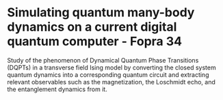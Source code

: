 # Simulating quantum many-body dynamics on a current digital quantum computer - Fopra 34
Study of the phenomenon of Dynamical Quantum Phase Transitions (DQPTs) in a transverse field Ising model by converting the closed system quantum dynamics into a corresponding quantum circuit and extracting  relevant observables such as the magnetization, the Loschmidt echo, and the entanglement dynamics from it.
  
